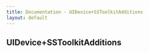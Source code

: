 ```yaml
---
title: Documentation - UIDevice+SSToolkitAdditions
layout: default
---
```


## UIDevice+SSToolkitAdditions
